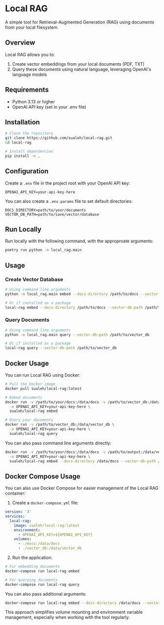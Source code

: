# Local RAG

A simple tool for Retrieval-Augmented Generation (RAG) using documents from your local filesystem.

## Overview

Local RAG allows you to:
1. Create vector embeddings from your local documents (PDF, TXT)
2. Query these documents using natural language, leveraging OpenAI's language models

## Requirements

- Python 3.13 or higher
- OpenAI API key (set in your .env file)

## Installation

```bash
# Clone the repository
git clone https://github.com/sualeh/local-rag.git
cd local-rag

# Install dependencies
pip install -e .
```

## Configuration

Create a `.env` file in the project root with your OpenAI API key:

```
OPENAI_API_KEY=your-api-key-here
```

You can also create a `.env.params` file to set default directories:

```
DOCS_DIRECTORY=path/to/your/documents
VECTOR_DB_PATH=path/to/save/vector/database
```

## Run Locally

Run locally with the following command, with the approproate arguments:

```bash
poetry run python -m local_rag.main
```

## Usage

### Create Vector Database

```bash
# Using command line arguments
python -m local_rag.main embed --docs-directory /path/to/docs --vector-db-path /path/to/vector_db

# Or if installed as a package
local-rag embed --docs-directory /path/to/docs --vector-db-path /path/to/vector_db
```

### Query Documents

```bash
# Using command line arguments
python -m local_rag.main query --vector-db-path /path/to/vector_db

# Or if installed as a package
local-rag query --vector-db-path /path/to/vector_db
```

## Docker Usage

You can run Local RAG using Docker:

```bash
# Pull the Docker image
docker pull sualeh/local-rag:latest

# Embed documents
docker run -v /path/to/your/docs:/data/docs -v /path/to/vector_db:/data/vector_db \
  -e OPENAI_API_KEY=your-api-key-here \
  sualeh/local-rag embed

# Query your documents
docker run -v /path/to/vector_db:/data/vector_db \
  -e OPENAI_API_KEY=your-api-key-here \
  sualeh/local-rag query
```

You can also pass command line arguments directly:

```bash
docker run -v /path/to/your/docs:/data/docs -v /path/to/output:/data/vector_db \
  -e OPENAI_API_KEY=your-api-key-here \
  sualeh/local-rag embed --docs-directory /data/docs --vector-db-path /data/vector_db
```

## Docker Compose Usage

You can also use Docker Compose for easier management of the Local RAG container:

1. Create a `docker-compose.yml` file:

```yaml
version: '3'
services:
  local-rag:
    image: sualeh/local-rag:latest
    environment:
      - OPENAI_API_KEY=${OPENAI_API_KEY}
    volumes:
      - ./docs:/data/docs
      - ./vector_db:/data/vector_db
```

2. Run the application:

```bash
# For embedding documents
docker-compose run local-rag embed

# For querying documents
docker-compose run local-rag query
```

You can also pass additional arguments:

```bash
docker-compose run local-rag embed --docs-directory /data/docs --vector-db-path /data/vector_db
```

This approach simplifies volume mounting and environment variable management, especially when working with the tool regularly.
